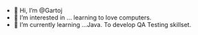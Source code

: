 - 👋 Hi, I’m @Gartoj
- 👀 I’m interested in ... learning to love computers.
- 🌱 I’m currently learning ...Java. To develop QA Testing skillset.

<!---
Gartoj/Gartoj is a ✨ special ✨ repository because its `README.md` (this file) appears on your GitHub profile.
You can click the Preview link to take a look at your changes.
--->
